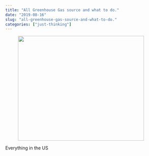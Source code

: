 ```yaml
---
title: "All Greenhouse Gas source and what to do."
date: "2019-08-16"
slug: "all-greenhouse-gas-source-and-what-to-do."
categories: ["just-thinking"]
---
```


<!-- wp:image {"id":822,"width":396,"height":329} -->
<figure class="wp-block-image is-resized"><img src="https://i1.wp.com/ybotman.com/wp-content/uploads/chart.jpeg?fit=1024%2C853&amp;ssl=1" alt="" class="wp-image-822" width="396" height="329"/></figure>
<!-- /wp:image -->

<!-- wp:paragraph -->
<p>Everything in the US</p>
<!-- /wp:paragraph -->

<!-- wp:paragraph -->
<p></p>
<!-- /wp:paragraph -->
